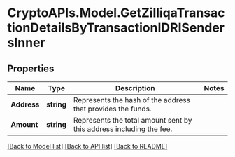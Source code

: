 # CryptoAPIs.Model.GetZilliqaTransactionDetailsByTransactionIDRISendersInner

## Properties

Name | Type | Description | Notes
------------ | ------------- | ------------- | -------------
**Address** | **string** | Represents the hash of the address that provides the funds. | 
**Amount** | **string** | Represents the total amount sent by this address including the fee. | 

[[Back to Model list]](../README.md#documentation-for-models) [[Back to API list]](../README.md#documentation-for-api-endpoints) [[Back to README]](../README.md)

